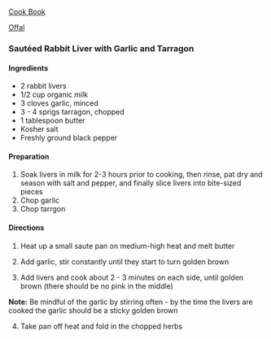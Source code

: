 [Cook Book](https://github.com/vmsmith/CookBook/blob/master/README.md)

[Offal](https://github.com/vmsmith/CookBook/blob/master/offal.md)

### Sautéed Rabbit Liver with Garlic and Tarragon  

#### Ingredients

* 2 rabbit livers
* 1/2 cup organic milk  
* 3 cloves garlic, minced
* 3 - 4 sprigs tarragon, chopped
* 1 tablespoon butter
* Kosher salt
* Freshly ground black pepper

#### Preparation  

1. Soak livers in milk for 2-3 hours prior to cooking, then rinse, pat dry and season with salt and pepper, and finally slice livers into bite-sized pieces  
2. Chop garlic  
3. Chop tarrgon  

#### Directions   

1. Heat up a small saute pan on medium-high heat and melt butter   

2. Add garlic, stir constantly until they start to turn golden brown  

3. Add livers and cook about 2 - 3 minutes on each side, until golden brown (there should be no pink in the middle)  

**Note:** Be mindful of the garlic by stirring often - by the time the livers are cooked the garlic should be a sticky golden brown  

4. Take pan off heat and fold in the chopped herbs
